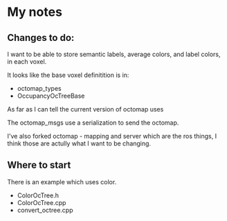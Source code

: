 # My notes

## Changes to do:

I want to be able to store semantic labels, average colors, and label colors, in each voxel.

It looks like the base voxel definitition is in: 
- octomap_types
- OccupancyOcTreeBase

As far as I can tell the current version of octomap uses

The octomap_msgs use a serialization to send the octomap.

I've also forked octomap - mapping and server which are the ros things, I think those are actully what I want to be changing.

## Where to start
There is an example which uses color.

- ColorOcTree.h
- ColorOcTree.cpp
- convert_octree.cpp